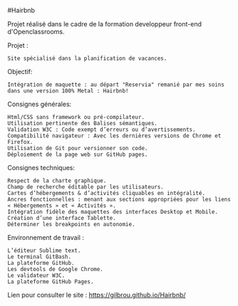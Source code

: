 #Hairbnb

Projet réalisé dans le cadre de la formation developpeur front-end d'Openclassrooms.

Projet : 

	Site spécialisé dans la planification de vacances.

Objectif:
	
	Intégration de maquette : au départ "Reservia" remanié par mes soins dans une version 100% Metal : Hairbnb!

Consignes générales:

	Html/CSS sans framework ou pré-compilateur.
	Utilisation pertinente des Balises sémantiques.
	Validation W3C : Code exempt d’erreurs ou d’avertissements.
	Compatibilité navigateur : Avec les dernières versions de Chrome et Firefox.
	Utilisation de Git pour versionner son code.
	Déploiement de la page web sur GitHub pages.

Consignes techniques:

	Respect de la charte graphique.
	Champ de recherche éditable par les utilisateurs.
	Cartes d’hébergements & d’activités cliquables en intégralité.
   	Ancres fonctionnelles : menant aux sections appropriées pour les liens « Hébergements » et « Activités ».
   	Intégration fidèle des maquettes des interfaces Desktop et Mobile. 
   	Création d’une interface Tablette.
   	Déterminer les breakpoints en autonomie.

Environnement de travail :

	L’éditeur Sublime text.
	Le terminal GitBash.
	La plateforme GitHub.
	Les devtools de Google Chrome. 
	Le validateur W3C.
	La plateforme GitHub Pages.

Lien pour consulter le site : https://gilbrou.github.io/Hairbnb/
